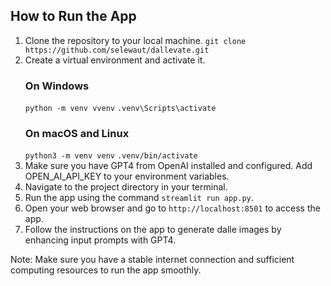 
## How to Run the App

1. Clone the repository to your local machine.
    ```git clone https://github.com/selewaut/dallevate.git```
2. Create a virtual environment and activate it.
    ### On Windows
    ```python -m venv vvenv```
    ```.venv\Scripts\activate```
    ### On macOS and Linux
    ```python3 -m venv venv```
    ```.venv/bin/activate```
4. Make sure you have GPT4 from OpenAI installed and configured. Add OPEN_AI_API_KEY to your environment variables.
5. Navigate to the project directory in your terminal.
6. Run the app using the command `streamlit run app.py`.
7. Open your web browser and go to `http://localhost:8501` to access the app.
8. Follow the instructions on the app to generate dalle images by enhancing input prompts with GPT4.

Note: Make sure you have a stable internet connection and sufficient computing resources to run the app smoothly.
